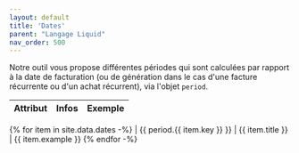 ```yaml
---
layout: default
title: 'Dates'
parent: "Langage Liquid"
nav_order: 500
---
```


Notre outil vous propose différentes périodes qui sont calculées par rapport à la date de facturation (ou de génération dans le cas d'une facture récurrente ou d'un achat récurrent), via l'objet `period`.

| Attribut | Infos | Exemple |
|:---------|:------|:--------|
{% for item in site.data.dates -%}
| \{\{ period.{{ item.key }} \}\} | {{ item.title }} | {{ item.example }}
{% endfor -%}